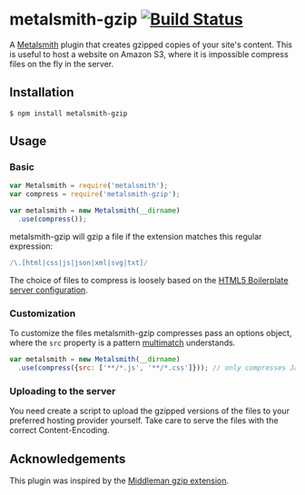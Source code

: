 # metalsmith-gzip [![Build Status](https://travis-ci.org/ludovicofischer/metalsmith-gzip.svg?branch=master)](https://travis-ci.org/ludovicofischer/metalsmith-gzip)

A [Metalsmith](http://metalsmith.io) plugin that creates gzipped copies of your site's content. This is useful to host a website on Amazon S3, where it is impossible compress files on the fly in the server.

## Installation

```
$ npm install metalsmith-gzip
```

## Usage

### Basic

```javascript
var Metalsmith = require('metalsmith');
var compress = require('metalsmith-gzip');

var metalsmith = new Metalsmith(__dirname)
  .use(compress());

```

metalsmith-gzip will gzip a file if the extension matches this regular expression:

```javascript
/\.[html|css|js|json|xml|svg|txt]/
```

The choice of files to compress is loosely based on the [HTML5 Boilerplate server configuration](https://github.com/h5bp/server-configs-apache).

### Customization

To customize the files metalsmith-gzip compresses pass an options object, where the `src` property is a pattern [multimatch](https://github.com/sindresorhus/multimatch) understands.

```javascript
var metalsmith = new Metalsmith(__dirname)
  .use(compress({src: ['**/*.js', '**/*.css']})); // only compresses JavaScript and CSS

```

### Uploading to the server

You need create a script to upload the gzipped versions of the files to your preferred hosting provider yourself. Take care to serve the files with the correct Content-Encoding.

## Acknowledgements

This plugin was inspired by the [Middleman gzip extension](http://middlemanapp.com/advanced/file-size-optimization/). 
